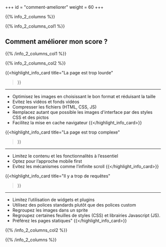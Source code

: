 +++
id = "comment-ameliorer"
weight = 60
+++

{{% info_2_columns %}}

{{% info_2_columns_col1 %}}
## Comment améliorer mon score ?

{{% /info_2_columns_col1 %}}

{{% info_2_columns_col2 %}}

{{<highlight_info_card 
    title="La page est trop lourde" 
>}} 
---
- Optimisez les images en choisissant le bon format et réduisant la taille
- Evitez les vidéos et fonds vidéos
- Compresser les fichiers (HTML, CSS, JS)
- Remplacez autant que possible les images d'interface par des styles CSS et des pictos
- Facilitez la mise en cache navigateur 
{{</highlight_info_card>}}

{{<highlight_info_card 
    title="La page est trop complexe" 
>}}
---
- Limitez le contenu et les fonctionnalités à l’essentiel
- Optez pour l’approche mobile first  
- Evitez les mécanismes comme l’infinite scroll
{{</highlight_info_card>}}

{{<highlight_info_card 
    title="Il y a trop de requêtes" 
>}}
---
- Limitez l’utilisation de widgets et plugins
- Utilisez des polices standards plutôt que des polices custom
- Regroupez les images dans un sprite
- Regroupez certaines feuilles de styles (CSS) et librairies Javascript (JS).
- Préférez les pages statiques"
{{</highlight_info_card>}}

{{% /info_2_columns_col2 %}}

{{% /info_2_columns %}}

